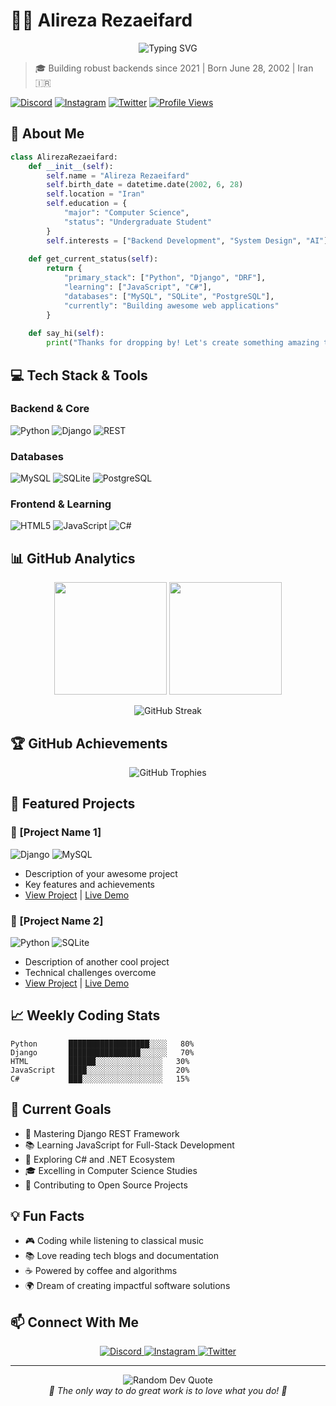 # 👨‍💻 Alireza Rezaeifard

<div align="center">
  <img src="https://readme-typing-svg.herokuapp.com?font=Fira+Code&weight=500&size=25&pause=1000&color=39FF14&center=true&vCenter=true&width=435&lines=Backend+Developer;Django+Specialist;Python+Enthusiast;Computer+Science+Student" alt="Typing SVG" />
</div>

> 🎓 Building robust backends since 2021 | Born June 28, 2002 | Iran 🇮🇷

[![Discord](https://img.shields.io/badge/Discord-%237289DA.svg?logo=discord&logoColor=white)](https://discord.gg/_pashmam)
[![Instagram](https://img.shields.io/badge/Instagram-%23E4405F.svg?logo=Instagram&logoColor=white)](https://instagram.com/symphony______no9)
[![Twitter](https://img.shields.io/badge/Twitter-%231DA1F2.svg?logo=Twitter&logoColor=white)](https://twitter.com/unknown______81)
[![Profile Views](https://visitcount.itsvg.in/api?id=alireza-rezaeifard&label=Profile%20Views&color=1&pretty=false)](https://visitcount.itsvg.in)

## 🌟 About Me

```python
class AlirezaRezaeifard:
    def __init__(self):
        self.name = "Alireza Rezaeifard"
        self.birth_date = datetime.date(2002, 6, 28)
        self.location = "Iran"
        self.education = {
            "major": "Computer Science",
            "status": "Undergraduate Student"
        }
        self.interests = ["Backend Development", "System Design", "AI"]
    
    def get_current_status(self):
        return {
            "primary_stack": ["Python", "Django", "DRF"],
            "learning": ["JavaScript", "C#"],
            "databases": ["MySQL", "SQLite", "PostgreSQL"],
            "currently": "Building awesome web applications"
        }
        
    def say_hi(self):
        print("Thanks for dropping by! Let's create something amazing together!")
```

## 💻 Tech Stack & Tools

### Backend & Core
<p align="left">
  <img src="https://img.shields.io/badge/Python-Expert-3776AB?style=for-the-badge&logo=python&logoColor=white" alt="Python"/>
  <img src="https://img.shields.io/badge/Django-Advanced-092E20?style=for-the-badge&logo=django&logoColor=white" alt="Django"/>
  <img src="https://img.shields.io/badge/REST_API-Intermediate-009688?style=for-the-badge&logo=fastapi&logoColor=white" alt="REST"/>
</p>

### Databases
<p align="left">
  <img src="https://img.shields.io/badge/MySQL-%2300000f.svg?style=for-the-badge&logo=mysql&logoColor=white" alt="MySQL"/>
  <img src="https://img.shields.io/badge/SQLite-%2307405e.svg?style=for-the-badge&logo=sqlite&logoColor=white" alt="SQLite"/>
  <img src="https://img.shields.io/badge/PostgreSQL-Learning-316192?style=for-the-badge&logo=postgresql&logoColor=white" alt="PostgreSQL"/>
</p>

### Frontend & Learning
<p align="left">
  <img src="https://img.shields.io/badge/HTML5-Basic-%23E34F26.svg?style=for-the-badge&logo=html5&logoColor=white" alt="HTML5"/>
  <img src="https://img.shields.io/badge/JavaScript-Learning-%23F7DF1E.svg?style=for-the-badge&logo=javascript&logoColor=black" alt="JavaScript"/>
  <img src="https://img.shields.io/badge/C%23-Learning-%23239120.svg?style=for-the-badge&logo=c-sharp&logoColor=white" alt="C#"/>
</p>

## 📊 GitHub Analytics

<p align="center">
  <img height="180em" src="https://github-readme-stats.vercel.app/api?username=alireza-rezaeifard&theme=radical&hide_border=false&include_all_commits=true&count_private=false"/>
  <img height="180em" src="https://github-readme-stats.vercel.app/api/top-langs/?username=alireza-rezaeifard&theme=radical&hide_border=false&include_all_commits=true&count_private=false&layout=compact"/>
</p>

<p align="center">
  <img src="https://github-readme-streak-stats.herokuapp.com/?user=alireza-rezaeifard&theme=radical&hide_border=false" alt="GitHub Streak"/>
</p>

## 🏆 GitHub Achievements
<p align="center">
  <img src="https://github-profile-trophy.vercel.app/?username=alireza-rezaeifard&theme=radical&no-frame=false&no-bg=false&margin-w=4&row=1" alt="GitHub Trophies"/>
</p>

## 🚀 Featured Projects

### 📱 [Project Name 1]
![Django](https://img.shields.io/badge/Django-092E20?style=flat-square&logo=django&logoColor=white)
![MySQL](https://img.shields.io/badge/MySQL-4479A1?style=flat-square&logo=mysql&logoColor=white)
- Description of your awesome project
- Key features and achievements
- [View Project](#) | [Live Demo](#)

### 💼 [Project Name 2]
![Python](https://img.shields.io/badge/Python-3776AB?style=flat-square&logo=python&logoColor=white)
![SQLite](https://img.shields.io/badge/SQLite-003B57?style=flat-square&logo=sqlite&logoColor=white)
- Description of another cool project
- Technical challenges overcome
- [View Project](#) | [Live Demo](#)

## 📈 Weekly Coding Stats

```text
Python       ██████████████████░░░░   80%
Django       ████████████████░░░░░░   70%
HTML         ██████░░░░░░░░░░░░░░░   30%
JavaScript   ████░░░░░░░░░░░░░░░░░   20%
C#           ███░░░░░░░░░░░░░░░░░░   15%
```

## 🎯 Current Goals
- 🔧 Mastering Django REST Framework
- 📚 Learning JavaScript for Full-Stack Development
- 🌱 Exploring C# and .NET Ecosystem
- 🎓 Excelling in Computer Science Studies
- 🚀 Contributing to Open Source Projects

## 💡 Fun Facts
- 🎮 Coding while listening to classical music
- 📚 Love reading tech blogs and documentation
- ☕ Powered by coffee and algorithms
- 🌍 Dream of creating impactful software solutions

## 📫 Connect With Me

<p align="center">
  <a href="https://discord.gg/_pashmam">
    <img src="https://img.shields.io/badge/-Discord-7289DA?style=for-the-badge&logo=discord&logoColor=white" alt="Discord"/>
  </a>
  <a href="https://instagram.com/symphony______no9">
    <img src="https://img.shields.io/badge/-Instagram-E4405F?style=for-the-badge&logo=instagram&logoColor=white" alt="Instagram"/>
  </a>
  <a href="https://twitter.com/unknown______81">
    <img src="https://img.shields.io/badge/-Twitter-1DA1F2?style=for-the-badge&logo=twitter&logoColor=white" alt="Twitter"/>
  </a>
</p>

---

<div align="center">
  <img src="https://quotes-github-readme.vercel.app/api?type=horizontal&theme=radical" alt="Random Dev Quote"/>
</div>

<div align="center">
  <i>🚀 The only way to do great work is to love what you do! 🚀</i>
</div>

<!--
Fun fact: This profile README is constantly evolving, just like my coding journey!
Last updated: 2024
-->
